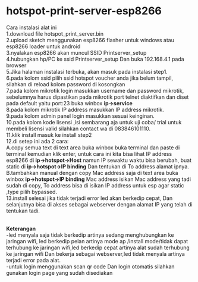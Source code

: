 # hotspot-print-server-esp8266
Cara instalasi alat ini</br>
1.download file hotspot_print_server.bin</br>
2.upload sketch menggunakan esp8266 flasher untuk windows atau esp8266 loader untuk android</br> 
3.nyalakan esp8266 akan muncul SSID Printserver_setup</br>
4.hubungkan hp/PC ke ssid Printserver_setup Dan buka 192.168.4.1 pada browser</br>
5.Jika halaman instalasi terbuka, akan masuk pada instalasi step1.</br>
6.pada kolom ssid pilih ssid hotspot voucher anda jika belum tampil, silahkan di reload kolom password di kosongkan</br> 
7.pada kolom mikrotik login masukkan username dan password mikrotik, sebelumnya harus dipastikan pada mikrotik port telnet diaktifkan dan diset pada default yaitu port:23 buka winbox <b>ip->service</b></br>
8.pada kolom mikrotik IP address masukkan IP address mikrotik.</br>
9.pada kolom admin panel login masukkan sesuai keinginan.</br>
10.pada kolom kode lisensi ,isi sembarang aja untuk uji coba/ trial untuk membeli lisensi valid silahkan contact wa di 083846101110. </br>
11.klik install masuk ke install step2</br>
12.di setep ini ada 2 cara:</br>
A.copy semua text di text area buka winbox buka terminal dan paste di terminal kemudian klik enter, untuk cara ini kita bisa lihat IP address esp8266 di <b>ip->hotspot->Host</b> namun IP sewaktu waktu bisa berubah, buat static di <b>ip->hotspot->IP binding</b> Dan tentukan di To address alamat ipnya.</br>
B.tambahkan manual dengan copy Mac address saja di text area buka winbox <b>ip->hotspot->IP binding</b> Mac address isikan Mac address yang tadi sudah di copy, To address bisa di isikan IP address untuk esp agar static ,type pilih bypassed.</br>
13.install selesai jika tidak terjadi error led akan berkedip cepat, Dan selanjutnya bisa di akses sebagai webserver dengan alamat IP yang telah di tentukan tadi.

</br>
<b>Keterangan</b></br>
-led menyala saja tidak berkedip artinya sedang menghubungkan ke jaringan wifi, led berkedip pelan artinya mode ap /install mode/tidak dapat terhubung ke jaringan wifi,led berkedip cepat artinya alat sudah terhubung ke jaringan wifi Dan bekerja sebagai webserver,led tidak menyala artinya terjadi error pada alat.</br>
-untuk login menggunakan scan qr code Dan login otomatis silahkan gunakan login page yang sudah disediakan</br>

